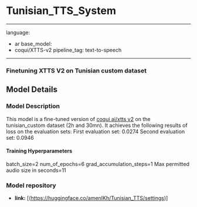 # Tunisian_TTS_System

---
language:
- ar
base_model:
- coqui/XTTS-v2
pipeline_tag: text-to-speech
---


### Finetuning XTTS V2 on Tunisian custom dataset

## Model Details

### Model Description

<!-- Provide a longer summary of what this model is. -->

This model is a fine-tuned version of [coqui ai/xtts v2](https://huggingface.co/coqui/XTTS-v2) on the tunisian_custom dataset (2h and 30mn).
It achieves the following results of loss on the evaluation sets:
First evaluation set: 0.0274
Second evaluation set: 0.0946

#### Training Hyperparameters
batch_size=2
num_of_epochs=6
grad_accumulation_steps=1
Max permitted audio size in seconds=11


### Model repository 

<!-- Provide the basic links for the model. -->

- **link:** [(https://huggingface.co/amenIKh/Tunisian_TTS/settings)]




